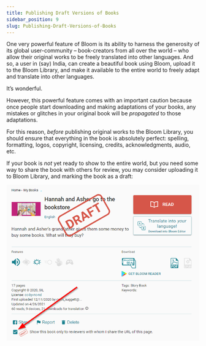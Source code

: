 ```yaml
---
title: Publishing Draft Versions of Books
sidebar_position: 9
slug: Publishing-Draft-Versions-of-Books
---
```




One very powerful feature of Bloom is its ability to harness the generosity of its global user-community – book-creators from all over the world – who allow their original works to be freely translated into other languages. And so, a user in (say) India, can create a beautiful book using Bloom, upload it to the Bloom Library, and make it available to the entire world to freely adapt and translate into other languages. 


It’s wonderful. 


However, this powerful feature comes with an important caution because once people start downloading and making adaptations of your books, any mistakes or glitches in your original book will be _propagated_ to those adaptations.


For this reason, _before_ publishing original works to the Bloom Library, you should ensure that everything in the book is absolutely perfect: spelling, formatting, logos, copyright, licensing, credits, acknowledgments, audio, etc.


If your book is _not_ yet ready to show to the entire world, but you need some way to share the book with others for review, you may consider uploading it to Bloom Library, and marking the book as a draft:


![](./1530339854.png)

